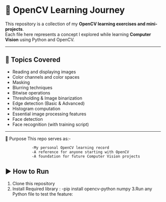 
# 📸 OpenCV Learning Journey

This repository is a collection of my **OpenCV learning exercises and mini-projects**.  
Each file here represents a concept I explored while learning **Computer Vision** using Python and OpenCV.

---

## 📌 Topics Covered
- Reading and displaying images
- Color channels and color spaces 
- Masking
- Blurring techniques
- Bitwise operations   
- Thresholding & Image binarization
- Edge detection (Basic & Advanced)
- Histogram computation
- Essential image processing features
- Face detection
- Face recognition (with training script)

---
🎯 Purpose
This repo serves as:-

                -My personal OpenCV learning record
                -A reference for anyone starting with OpenCV
                -A foundation for future Computer Vision projects
              

## ▶️ How to Run
1. Clone this repository
2. Install Required library :
         -pip install opencv-python numpy
3.Run any Python file to test the feature:
